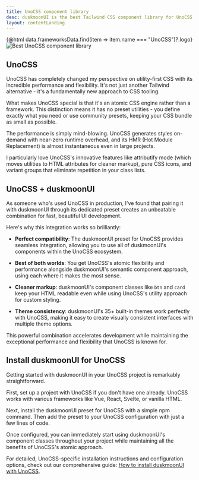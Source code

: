 ```yaml
---
title: UnoCSS component library
desc: duskmoonUI is the best Tailwind CSS component library for UnoCSS projects
layout: contentLanding
---
```


<script>
  import Translate from "$components/Translate.svelte"
  import Testimonials from "$components/Testimonials.svelte"
  export let data
</script>

<div class="mx-auto not-prose max-w-4xl py-12 p-6 from-base-300 rounded-box outline-base-content/5 mt-12 mb-6 items-center justify-center gap-8 bg-linear-to-b bg-center outline-2 outline-offset-6">
<div class="max-w-96 items-center w-full grid grid-cols-2 gap-6 lg:gap-12 [&>svg]:w-full [&>svg]:h-auto mx-auto">
{@html data.frameworksData.find(item => item.name === "UnoCSS")?.logo}
<img class="w-full h-auto" src="https://img.daisyui.com/images/duskmoonui/mark-static.svg" alt="Best UnoCSS component library" />
</div>
</div>

## UnoCSS

UnoCSS has completely changed my perspective on utility-first CSS with its incredible performance and flexibility. It's not just another Tailwind alternative - it's a fundamentally new approach to CSS tooling.

What makes UnoCSS special is that it's an atomic CSS engine rather than a framework. This distinction means it has no preset utilities - you define exactly what you need or use community presets, keeping your CSS bundle as small as possible.

The performance is simply mind-blowing. UnoCSS generates styles on-demand with near-zero runtime overhead, and its HMR (Hot Module Replacement) is almost instantaneous even in large projects.

I particularly love UnoCSS's innovative features like attributify mode (which moves utilities to HTML attributes for cleaner markup), pure CSS icons, and variant groups that eliminate repetition in your class lists.

## UnoCSS + duskmoonUI

As someone who's used UnoCSS in production, I've found that pairing it with duskmoonUI through its dedicated preset creates an unbeatable combination for fast, beautiful UI development.

Here's why this integration works so brilliantly:

- **Perfect compatibility**: The duskmoonUI preset for UnoCSS provides seamless integration, allowing you to use all of duskmoonUI's components within the UnoCSS ecosystem.

- **Best of both worlds**: You get UnoCSS's atomic flexibility and performance alongside duskmoonUI's semantic component approach, using each where it makes the most sense.

- **Cleaner markup**: duskmoonUI's component classes like `btn` and `card` keep your HTML readable even while using UnoCSS's utility approach for custom styling.

- **Theme consistency**: duskmoonUI's 35+ built-in themes work perfectly with UnoCSS, making it easy to create visually consistent interfaces with multiple theme options.

This powerful combination accelerates development while maintaining the exceptional performance and flexibility that UnoCSS is known for.

<div dir="ltr" class="left-[50%] rtl:left-[-50%] relative translate-x-[-50%] rtl:translate-x-[50%] my-12 w-[calc(100vw-2rem)]">
  <Testimonials items={data.testimonials} limit="6" />
</div>

## Install duskmoonUI for UnoCSS

Getting started with duskmoonUI in your UnoCSS project is remarkably straightforward.

First, set up a project with UnoCSS if you don't have one already. UnoCSS works with various frameworks like Vue, React, Svelte, or vanilla HTML.

Next, install the duskmoonUI preset for UnoCSS with a simple npm command. Then add the preset to your UnoCSS configuration with just a few lines of code.

Once configured, you can immediately start using duskmoonUI's component classes throughout your project while maintaining all the benefits of UnoCSS's atomic approach.

For detailed, UnoCSS-specific installation instructions and configuration options, check out our comprehensive guide: [How to install duskmoonUI with UnoCSS](/docs/install/unocss/).

